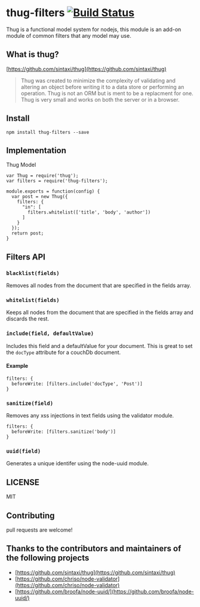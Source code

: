# thug-filters [![Build Status](https://secure.travis-ci.org/twilson63/thug-filters.png)](http://travis-ci.org/twilson63/thug-filters)

Thug is a functional model system for nodejs, this module is an add-on module of common filters that any model may use.

## What is thug?

[https://github.com/sintaxi/thug](https://github.com/sintaxi/thug)

> Thug was created to minimize the complexity of validating and altering an object before writing it to a data store or performing an operation. Thug is not an ORM but is ment to be a replacment for one. Thug is very small and works on both the server or in a browser.

## Install

```
npm install thug-filters --save
```

## Implementation

Thug Model

```
var Thug = require('thug');
var filters = require('thug-filters');

module.exports = function(config) {
  var post = new Thug({
    filters: {
      "in": [
        filters.whitelist(['title', 'body', 'author'])
      ]
    }
  });
  return post;
}
```

## Filters API

### `blacklist(fields)`

Removes all nodes from the document that are specified in the fields array.

### `whitelist(fields)`

Keeps all nodes from the document that are specified in the fields array and discards the rest.

### `include(field, defaultValue)`

Includes this field and a defaultValue for your document.  This is great to set the `docType` attribute 
for a couchDb document.

#### Example

```
filters: {
  beforeWrite: [filters.include('docType', 'Post')]
}
``` 

### `sanitize(field)`

Removes any xss injections in text fields using the validator module.

```
filters: {
  beforeWrite: [filters.sanitize('body')]
}

```

### `uuid(field)`

Generates a unique identifer using the node-uuid module.

## LICENSE

MIT

## Contributing

pull requests are welcome!

## Thanks to the contributors and maintainers of the following projects

* [https://github.com/sintaxi/thug](https://github.com/sintaxi/thug)
* [https://github.com/chriso/node-validator](https://github.com/chriso/node-validator)
* [https://github.com/broofa/node-uuid/](https://github.com/broofa/node-uuid/)

